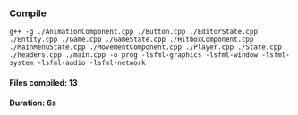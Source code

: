 ### Compile

`g++ -g ./AnimationComponent.cpp ./Button.cpp ./EditorState.cpp ./Entity.cpp ./Game.cpp ./GameState.cpp ./HitboxComponent.cpp ./MainMenuState.cpp ./MovementComponent.cpp ./Player.cpp ./State.cpp ./headers.cpp ./main.cpp -o prog -lsfml-graphics -lsfml-window -lsfml-system -lsfml-audio -lsfml-network`
#### Files compiled: 13
#### Duration: 6s
